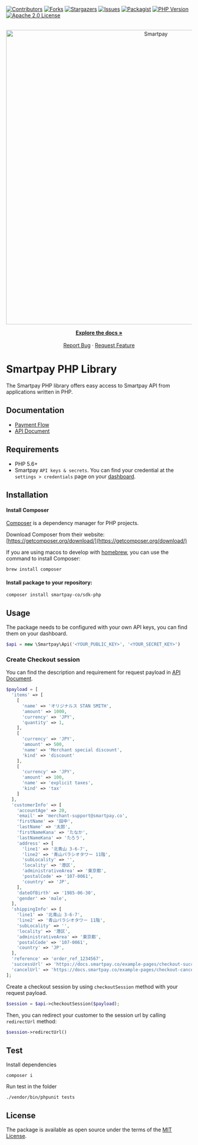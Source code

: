 <div id="top"></div>

<!-- PROJECT SHIELDS -->

[![Contributors][contributors-shield]][contributors-url]
[![Forks][forks-shield]][forks-url]
[![Stargazers][stars-shield]][stars-url]
[![Issues][issues-shield]][issues-url]
[![Packagist][packagist-shield]][packagist-url]
[![PHP Version][php-shield]][php-url]
[![Apache 2.0 License][license-shield]][license-url]

<br />
<div align="center">
  <a href="https://github.com/smartpay-co/sdk-php">
		<picture>
			<source media="(prefers-color-scheme: dark)" srcset="https://assets.smartpay.co/logo/banner/smartpay-logo-dark.png" />
			<source media="(prefers-color-scheme: light)" srcset="https://assets.smartpay.co/logo/banner/smartpay-logo.png" />
			<img alt="Smartpay" src="https://assets.smartpay.co/logo/banner/smartpay-logo.png" style="width: 797px;" />
		</picture>
  </a>

  <p align="center">
    <a href="https://docs.smartpay.co/"><strong>Explore the docs »</strong></a>
    <br />
    <br />
    <a href="https://github.com/smartpay-co/sdk-php/issues">Report Bug</a>
    ·
    <a href="https://github.com/smartpay-co/sdk-php/issues">Request Feature</a>
  </p>
</div>

# Smartpay PHP Library

The Smartpay PHP library offers easy access to Smartpay API from applications written in PHP.

## Documentation

- [Payment Flow](https://docs.smartpay.co/#payment_flow)
- [API Document](https://api-doc.smartpay.co)

## Requirements

- PHP 5.6+
- Smartpay `API keys & secrets`. You can find your credential at the `settings > credentials` page on your [dashboard](https://dashboard.smartpay.co/settings/credentials).

## Installation

#### Install Composer

[Composer](https://getcomposer.org/) is a dependency manager for PHP projects.

Download Composer from their website: [https://getcomposer.org/download/](https://getcomposer.org/download/)

If you are using macos to develop with [homebrew](https://docs.brew.sh/), you can use the command to install Composer:

```shell
brew install composer
```

#### Install package to your repository:

```shell
composer install smartpay-co/sdk-php
```

## Usage

The package needs to be configured with your own API keys, you can find them on your dashboard.

```php
$api = new \Smartpay\Api('<YOUR_PUBLIC_KEY>', '<YOUR_SECRET_KEY>')
```

### Create Checkout session

You can find the description and requirement for request payload in [API Document](https://api-doc.smartpay.co/#8a3538b1-530c-448c-8bae-4a41cdf0b8fd).

```php
$payload = [
  'items' => [
    [
      'name' => 'オリジナルス STAN SMITH',
      'amount' => 1000,
      'currency' => 'JPY',
      'quantity' => 1,
    ],
    [
      'currency' => 'JPY',
      'amount' => 500,
      'name' => 'Merchant special discount',
      'kind' => 'discount'
    ],
    [
      'currency' => 'JPY',
      'amount' => 100,
      'name' => 'explicit taxes',
      'kind' => 'tax'
    ]
  ],
  'customerInfo' => [
    'accountAge' => 20,
    'email' => 'merchant-support@smartpay.co',
    'firstName' => '田中',
    'lastName' => '太郎',
    'firstNameKana' => 'たなか',
    'lastNameKana' => 'たろう',
    'address' => [
      'line1' => '北青山 3-6-7',
      'line2' => '青山パラシオタワー 11階',
      'subLocality' => '',
      'locality' => '港区',
      'administrativeArea' => '東京都',
      'postalCode' => '107-0061',
      'country' => 'JP',
    ],
    'dateOfBirth' => '1985-06-30',
    'gender' => 'male',
  ],
  'shippingInfo' => [
    'line1' => '北青山 3-6-7',
    'line2' => '青山パラシオタワー 11階',
    'subLocality' => '',
    'locality' => '港区',
    'administrativeArea' => '東京都',
    'postalCode' => '107-0061',
    'country' => 'JP',
  ],
  'reference' => 'order_ref_1234567',
  'successUrl' => 'https://docs.smartpay.co/example-pages/checkout-successful',
  'cancelUrl' => 'https://docs.smartpay.co/example-pages/checkout-canceled'
];
```

Create a checkout session by using `checkoutSession` method with your request payload.

```php
$session = $api->checkoutSession($payload);
```

Then, you can redirect your customer to the session url by calling `redirectUrl` method:

```php
$session->redirectUrl()
```

## Test

Install dependencies

```shell
composer i
```

Run test in the folder

```shell
./vendor/bin/phpunit tests
```

## License

The package is available as open source under the terms of the [MIT License](https://opensource.org/licenses/MIT).


<!-- MARKDOWN LINKS & IMAGES -->
<!-- https://www.markdownguide.org/basic-syntax/#reference-style-links -->
[contributors-shield]: https://img.shields.io/github/contributors/smartpay-co/sdk-php.svg
[contributors-url]: https://github.com/smartpay-co/sdk-php/graphs/contributors
[forks-shield]: https://img.shields.io/github/forks/smartpay-co/sdk-php.svg
[forks-url]: https://github.com/smartpay-co/sdk-php/network/members
[stars-shield]: https://img.shields.io/github/stars/smartpay-co/sdk-php.svg
[stars-url]: https://github.com/smartpay-co/sdk-php/stargazers
[issues-shield]: https://img.shields.io/github/issues/smartpay-co/sdk-php.svg
[issues-url]: https://github.com/smartpay-co/sdk-php/issues
[license-shield]: https://img.shields.io/github/license/smartpay-co/sdk-php.svg
[license-url]: https://github.com/smartpay-co/sdk-php/blob/main/LICENSE.txt
[packagist-shield]: https://img.shields.io/packagist/v/smartpay-co/sdk-php.svg
[packagist-url]: https://packagist.org/packages/smartpay-co/sdk-php
[php-shield]: https://img.shields.io/packagist/php-v/smartpay-co/sdk-php.svg?logo=php&logoColor=white
[php-url]: https://packagist.org/packages/smartpay-co/sdk-php
